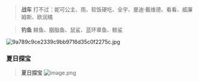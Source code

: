 > **战车**
> 打不过：妮可公主、雨、软饭硬吃、全宇、曼迪·戴维德、看看、威廉姆斯、欧润橘


> **钓鱼**
> 鲱鱼、胭脂鱼、鼠鲨、蓝环章鱼、鲸鲨

![9a789c9ce2339c9bb9716d35c0f2275c.jpg](https://gitee.com/Hao1617/pic-go-bed/raw/master/img/20250917095847192.jpg)


### 夏日探宝
>**夏日探宝**
>![image.png](https://gitee.com/Hao1617/pic-go-bed/raw/master/img/20250917095600782.png)


